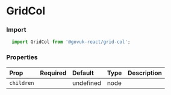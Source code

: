 GridCol
=======

### Import
```js
  import GridCol from '@govuk-react/grid-col';
```
<!-- STORY -->



### Properties
Prop | Required | Default | Type | Description
:--- | :------- | :------ | :--- | :----------
 `children` |  | undefined | node | 


